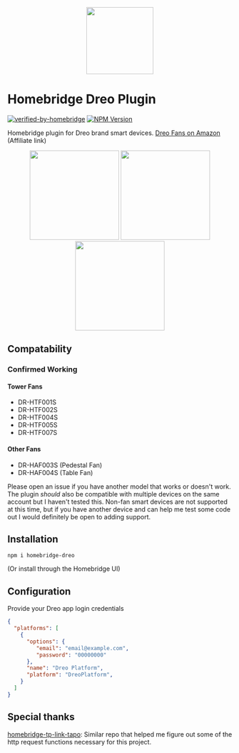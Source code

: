 
<p align="center">

<img src="https://play-lh.googleusercontent.com/8qg4gA2ZhxBNPPSlp3zT4Z54Meh-emx-JXs8M0H78_4ExRA1qE0aNpO00bI_2lbWo5g=w480-h960-rw" width=150>

</p>


# Homebridge Dreo Plugin
[![verified-by-homebridge](https://badgen.net/badge/homebridge/verified/purple)](https://github.com/homebridge/homebridge/wiki/Verified-Plugins)
[![NPM Version](https://img.shields.io/npm/v/homebridge-dreo.svg)](https://www.npmjs.com/package/homebridge-dreo)

Homebridge plugin for Dreo brand smart devices. [Dreo Fans on Amazon](https://www.amazon.com/s?k=Dreo+Smart+Fan&linkCode=ll2&tag=yozak-20&linkId=37ac94920f6842a3563ba383ded90e00&language=en_US&ref_=as_li_ss_tl) (Affiliate link)
<p align="center">
<img src="https://github.com/zyonse/homebridge-dreo/assets/28782587/dd396181-cd27-423c-be2c-fc5892bd3e32" width=200>
<img src="https://github.com/zyonse/homebridge-dreo/assets/28782587/c7e9d5ac-7c20-4e19-939c-c4193effd46a" width=200>
<img src="https://github.com/zyonse/homebridge-dreo/assets/28782587/bfe7311d-3e3d-444f-95a5-c8e1a1ebd8b9" width=200>
</p>

## Compatability
### Confirmed Working
#### Tower Fans
* DR-HTF001S
* DR-HTF002S
* DR-HTF004S
* DR-HTF005S
* DR-HTF007S
#### Other Fans
* DR-HAF003S (Pedestal Fan)
* DR-HAF004S (Table Fan)

Please open an issue if you have another model that works or doesn't work. The plugin *should* also be compatible with multiple devices on the same account but I haven't tested this. Non-fan smart devices are not supported at this time, but if you have another device and can help me test some code out I would definitely be open to adding support.
## Installation
```
npm i homebridge-dreo
```
(Or install through the Homebridge UI)

## Configuration
Provide your Dreo app login credentials
```json
{
  "platforms": [
    {
      "options": {
         "email": "email@example.com",
         "password": "00000000"
      },
      "name": "Dreo Platform",
      "platform": "DreoPlatform",
    }
  ]
}
```

## Special thanks
[homebridge-tp-link-tapo](https://github.com/RaresAil/homebridge-tp-link-tapo): Similar repo that helped me figure out some of the http request functions necessary for this project.
